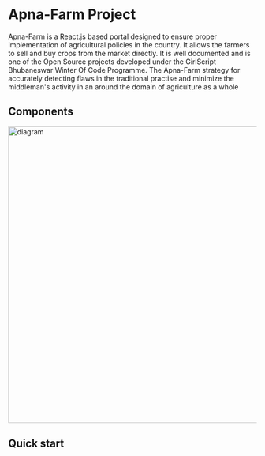 # Apna-Farm Project
Apna-Farm is a React.js based portal designed to ensure proper implementation of agricultural policies in the country. It allows the farmers to sell and buy crops from the market directly. It is well documented and is one of the Open Source projects developed under the GirlScript Bhubaneswar Winter Of Code Programme.
The Apna-Farm strategy for accurately detecting flaws in the traditional practise and minimize the middleman's activity in an around the domain of agriculture as a whole



## Components
<img src="images/" alt="diagram" width="600"/>
  
## Quick start


